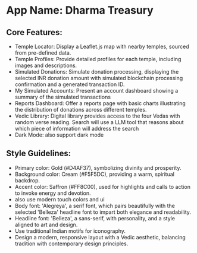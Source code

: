 # **App Name**: Dharma Treasury

## Core Features:

- Temple Locator: Display a Leaflet.js map with nearby temples, sourced from pre-defined data.
- Temple Profiles: Provide detailed profiles for each temple, including images and descriptions.
- Simulated Donations: Simulate donation processing, displaying the selected INR donation amount with simulated blockchain processing confirmation and a generated transaction ID.
- My Simulated Accounts: Present an account dashboard showing a summary of the simulated transactions
- Reports Dashboard: Offer a reports page with basic charts illustrating the distribution of donations across different temples.
- Vedic Library: Digital library provides access to the four Vedas with random verse reading. Search will use a LLM tool that reasons about which piece of information will address the search
- Dark Mode: also support dark mode

## Style Guidelines:

- Primary color: Gold (#D4AF37), symbolizing divinity and prosperity.
- Background color: Cream (#F5F5DC), providing a warm, spiritual backdrop.
- Accent color: Saffron (#FF8C00), used for highlights and calls to action to invoke energy and devotion.
- also use modern touch colors and ui
- Body font: 'Alegreya', a serif font, which pairs beautifully with the selected 'Belleza' headline font to impart both elegance and readability.
- Headline font: 'Belleza', a sans-serif, with personality, and a style aligned to art and design.
- Use traditional Indian motifs for iconography.
- Design a modern, responsive layout with a Vedic aesthetic, balancing tradition with contemporary design principles.